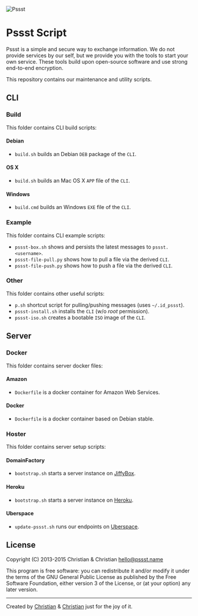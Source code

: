 ![Pssst](http://www.gravatar.org/avatar/2aae9030772d5b59240388522f91468f?s=96)

Pssst Script
============
Pssst is a simple and secure way to exchange information. We do not provide
services by our self, but we provide you with the tools to start your own
service. These tools build upon open-source software and use strong end-to-end
encryption.

This repository contains our maintenance and utility scripts.

CLI
---
### Build
This folder contains CLI build scripts:

#### Debian
* `build.sh` builds an Debian `DEB` package of the `CLI`.

#### OS X
* `build.sh` builds an Mac OS X `APP` file of the `CLI`.

#### Windows
* `build.cmd` builds an Windows `EXE` file of the `CLI`.

### Example
This folder contains CLI example scripts:
* `pssst-box.sh` shows and persists the latest messages to `pssst.<username>`.
* `pssst-file-pull.py` shows how to pull a file via the derived `CLI`.
* `pssst-file-push.py` shows how to push a file via the derived `CLI`.

### Other
This folder contains other useful scripts:
* `p.sh` shortcut script for pulling/pushing messages (uses `~/.id_pssst`).
* `pssst-install.sh` installs the `CLI` (w/o _root_ permission).
* `pssst-iso.sh` creates a bootable `ISO` image of the `CLI`.

Server
------
### Docker
This folder contains server docker files:

#### Amazon
* `Dockerfile` is a docker container for Amazon Web Services.

#### Docker
* `Dockerfile` is a docker container based on Debian stable.

### Hoster
This folder contains server setup scripts:

#### DomainFactory
* `bootstrap.sh` starts a server instance on [JiffyBox](https://jiffybox.de).

#### Heroku
* `bootstrap.sh` starts a server instance on [Heroku](https://heroku.com).

#### Uberspace
* `update-pssst.sh` runs our endpoints on [Uberspace](https://uberspace.de).

License
-------
Copyright (C) 2013-2015  Christian & Christian  <hello@pssst.name>

This program is free software: you can redistribute it and/or modify
it under the terms of the GNU General Public License as published by
the Free Software Foundation, either version 3 of the License, or
(at your option) any later version.

----------
Created by
[Christian](https://github.com/7-bit) & [Christian](https://github.com/cuhsat)
just for the joy of it.